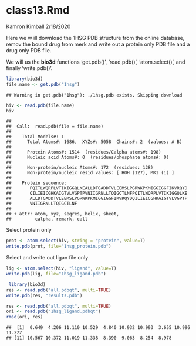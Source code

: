 class13.Rmd
================
Kamron Kimball
2/18/2020

Here we w ill download the 1HSG PDB structure from the online database,
remov the bound drug from merk and write out a protein only PDB file and
a drug only PDB file.

We will us the **bio3d** functions ‘get.pdb()’, ‘read,pdb()’,
‘atom.select()’, and finally ‘write.pdb()’.

``` r
library(bio3d)
file.name <- get.pdb("1hsg")
```

    ## Warning in get.pdb("1hsg"): ./1hsg.pdb exists. Skipping download

``` r
hiv <- read.pdb(file.name)
hiv
```

    ## 
    ##  Call:  read.pdb(file = file.name)
    ## 
    ##    Total Models#: 1
    ##      Total Atoms#: 1686,  XYZs#: 5058  Chains#: 2  (values: A B)
    ## 
    ##      Protein Atoms#: 1514  (residues/Calpha atoms#: 198)
    ##      Nucleic acid Atoms#: 0  (residues/phosphate atoms#: 0)
    ## 
    ##      Non-protein/nucleic Atoms#: 172  (residues: 128)
    ##      Non-protein/nucleic resid values: [ HOH (127), MK1 (1) ]
    ## 
    ##    Protein sequence:
    ##       PQITLWQRPLVTIKIGGQLKEALLDTGADDTVLEEMSLPGRWKPKMIGGIGGFIKVRQYD
    ##       QILIEICGHKAIGTVLVGPTPVNIIGRNLLTQIGCTLNFPQITLWQRPLVTIKIGGQLKE
    ##       ALLDTGADDTVLEEMSLPGRWKPKMIGGIGGFIKVRQYDQILIEICGHKAIGTVLVGPTP
    ##       VNIIGRNLLTQIGCTLNF
    ## 
    ## + attr: atom, xyz, seqres, helix, sheet,
    ##         calpha, remark, call

Select protein only

``` r
prot <- atom.select(hiv, string = "protein", value=T)
write.pdb(prot, file="1hsg_protein.pdb")
```

Select and write out ligan file only

``` r
lig <- atom.select(hiv, "ligand", value=T)
write.pdb(lig, file="1hsg_ligand.pdb")
```

``` r
 library(bio3d)
res <- read.pdb("all.pdbqt", multi=TRUE)
write.pdb(res, "results.pdb")
```

``` r
res <- read.pdb("all.pdbqt", multi=TRUE)
ori <- read.pdb("1hsg_ligand.pdbqt")
rmsd(ori, res)
```

    ##  [1]  0.649  4.206 11.110 10.529  4.840 10.932 10.993  3.655 10.996 11.222
    ## [11] 10.567 10.372 11.019 11.338  8.390  9.063  8.254  8.978
